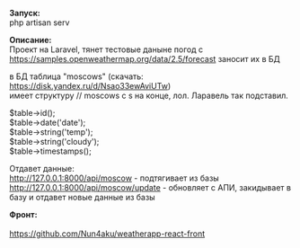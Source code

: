 <b>Запуск:</b><BR>
php artisan serv<BR>

<b>Описание:</b><BR>
Проект на Laravel, тянет тестовые даныне погод с https://samples.openweathermap.org/data/2.5/forecast заносит их в БД<BR>

в БД таблица "moscows" (скачать: https://disk.yandex.ru/d/Nsao33ewAviUTw)<BR>
    имеет структуру  // moscows с s на конце, лол. Ларавель так подставил.

$table->id();<BR>
$table->date('date');<BR>
$table->string('temp');<BR>
$table->string('cloudy');<BR>
$table->timestamps();<BR>

Отдавет данные:<BR>
http://127.0.0.1:8000/api/moscow  - подтягивает из базы<BR>
http://127.0.0.1:8000/api/moscow/update - обновляет с АПИ, закидывает в базу и отдавет новые данные из базы<BR>
    
<b>Фронт:</b><BR>   
https://github.com/Nun4aku/weatherapp-react-front
